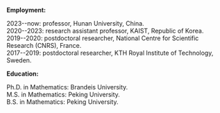 


**Employment:**

2023--now:  professor, Hunan University, China.   
2020--2023: research assistant professor, KAIST, Republic of Korea.  
2019--2020: postdoctoral researcher, National Centre for Scientific Research (CNRS), France.  
2017--2019: postdoctoral researcher, KTH Royal Institute of Technology, Sweden.  

**Education:**

Ph.D. in Mathematics: Brandeis University.  
M.S. in Mathematics: Peking University.  
B.S. in Mathematics: Peking University.

